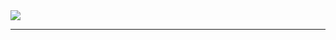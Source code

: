 <img src= "https://imgv2-2-f.scribdassets.com/img/document/467223870/original/463cfda8b0/1697638655?v=1"/>

---

